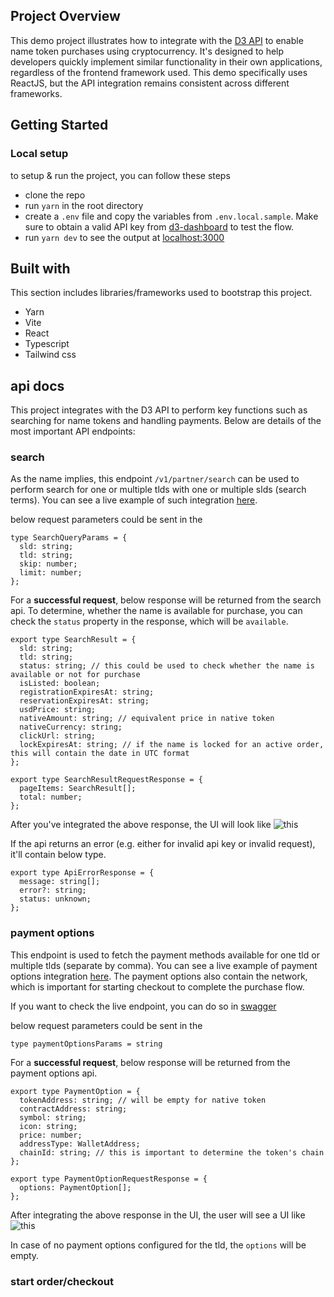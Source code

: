 ## Project Overview

This demo project illustrates how to integrate with the [D3 API](https://docs.d3.app/channel-partner-integrations/d3-api) to enable name token purchases using cryptocurrency. It's designed to help developers quickly implement similar functionality in their own applications, regardless of the frontend framework used. This demo specifically uses ReactJS, but the API integration remains consistent across different frameworks.

## Getting Started

### Local setup

to setup & run the project, you can follow these steps

- clone the repo
- run `yarn` in the root directory
- create a `.env` file and copy the variables from `.env.local.sample`. Make sure to obtain a valid API key from [d3-dashboard](https://dashboard.d3.app/) to test the flow.
- run `yarn dev` to see the output at [localhost:3000](http://localhost:3000)

## Built with

This section includes libraries/frameworks used to bootstrap this project.

- Yarn
- Vite
- React
- Typescript
- Tailwind css

## api docs

This project integrates with the D3 API to perform key functions such as searching for name tokens and handling payments. Below are details of the most important API endpoints:

### search

As the name implies, this endpoint `/v1/partner/search` can be used to perform search for one or multiple tlds with one or multiple slds (search terms). You can see a live example of such integration [here](https://github.com/d3-inc/d3-api-demo/blob/main/src/views/search/hooks/useSearch.ts#L27).

below request parameters could be sent in the

```
type SearchQueryParams = {
  sld: string;
  tld: string;
  skip: number;
  limit: number;
};
```

For a **successful request**, below response will be returned from the search api. To determine, whether the name is available for purchase, you can check the `status` property in the response, which will be `available`.

```
export type SearchResult = {
  sld: string;
  tld: string;
  status: string; // this could be used to check whether the name is available or not for purchase
  isListed: boolean;
  registrationExpiresAt: string;
  reservationExpiresAt: string;
  usdPrice: string;
  nativeAmount: string; // equivalent price in native token
  nativeCurrency: string;
  clickUrl: string;
  lockExpiresAt: string; // if the name is locked for an active order, this will contain the date in UTC format
};

export type SearchResultRequestResponse = {
  pageItems: SearchResult[];
  total: number;
};
```

After you've integrated the above response, the UI will look like ![this](https://github.com/user-attachments/assets/f448af10-417e-4707-a9c1-524a9b337f54)

If the api returns an error (e.g. either for invalid api key or invalid request), it'll contain below type.

```
export type ApiErrorResponse = {
  message: string[];
  error?: string;
  status: unknown;
};
```

### payment options

This endpoint is used to fetch the payment methods available for one tld or multiple tlds (separate by comma). You can see a live example of payment options integration [here](https://github.com/d3-inc/d3-api-demo/blob/main/src/views/cart/hooks/useCheckout.ts#L46). The payment options also contain the network, which is important for starting checkout to complete the purchase flow.

If you want to check the live endpoint, you can do so in [swagger](https://api-public.d3.app/swagger#/Partner%20API/PartnerController_getPaymentOptions)

below request parameters could be sent in the

```
type paymentOptionsParams = string
```

For a **successful request**, below response will be returned from the payment options api.

```
export type PaymentOption = {
  tokenAddress: string; // will be empty for native token
  contractAddress: string;
  symbol: string;
  icon: string;
  price: number;
  addressType: WalletAddress;
  chainId: string; // this is important to determine the token's chain
};

export type PaymentOptionRequestResponse = {
  options: PaymentOption[];
};
```

After integrating the above response in the UI, the user will see a UI like ![this](https://github.com/user-attachments/assets/a49b33b8-6cca-4723-a431-decd827cce82)

In case of no payment options configured for the tld, the `options` will be empty.

### start order/checkout
